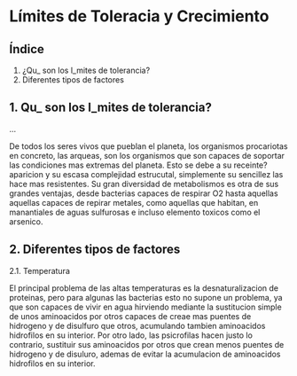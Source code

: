 # Límites de Toleracia y Crecimiento
## Índice
1. ¿Qu_ son los l_mites de tolerancia?
2. Diferentes tipos de factores

## 1. Qu_ son los l_mites de tolerancia?

...

De todos los seres vivos que pueblan el planeta, los organismos procariotas en concreto, las arqueas, son los organismos
que son capaces de soportar las condiciones mas extremas del planeta. Esto se debe a su receinte? aparicion y su escasa 
complejidad estrucutal, simplemente su sencillez las hace mas resistentes. Su gran diversidad de metabolismos es otra de sus
grandes ventajas, desde bacterias capaces de respirar O2 hasta aquellas aquellas capaces de repirar metales, como aquellas que
habitan, en manantiales de aguas sulfurosas e incluso elemento toxicos como el arsenico.

## 2. Diferentes tipos de factores

2.1. Temperatura

El principal problema de las altas temperaturas es la desnaturalizacion de proteinas, pero para algunas las bacterias esto
no supone un problema, ya que son capaces de vivir en agua hirviendo mediante la sustitucion simple de unos aminoacidos por
otros capaces de creae mas puentes de hidrogeno y de disulfuro que otros, acumulando tambien aminoacidos hidrofilos en su
interior. Por otro lado, las psicrofilas hacen justo lo contrario, sustituir sus aminoacidos por otros que crean menos puentes
de hidrogeno y de disuluro, ademas de evitar la acumulacion de aminoacidos hidrofilos en su interior.

